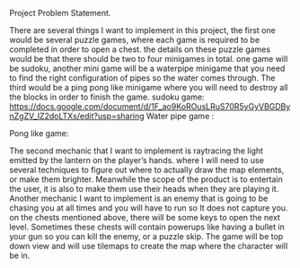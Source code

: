 Project Problem Statement.

There are several things I want to implement in this project, the first one would be several puzzle games, where each game is required to be completed in order to open a chest. the details on these puzzle games would be that there should be two to four minigames in total. one game will be sudoku, another mini game will be a waterpipe minigame that you need to find the right configuration of pipes so the water comes through. The third would be a ping pong like minigame where you will need to destroy all the blocks in order to finish the game.
sudoku game:
https://docs.google.com/document/d/1F_ao9KoROusLRuS70R5yGyVBGDBynZgZV_IZ2doLTXs/edit?usp=sharing
Water pipe game :

Pong like game:


The second mechanic that I want to implement is raytracing the light emitted by the lantern on the player’s hands. where I will need to use several techniques to figure out where to actually draw the map elements, or make them brighter.
Meanwhile the scope of the product is to entertain the user, it is also to make them use their heads when they are playing it. 
Another mechanic I want to implement is an enemy that is going to be chasing you at all times and you will have to run so It does not capture you.
on the chests mentioned above, there will be some keys to open the next level. Sometimes these chests will contain powerups like having a bullet in your gun so you can kill the enemy, or a puzzle skip.
The game will be top down view and will use tilemaps to create the map where the character will be in.
